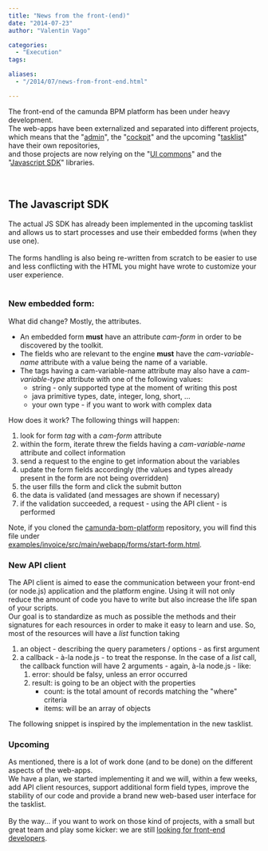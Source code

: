 ```yaml
---
title: "News from the front-(end)"
date: "2014-07-23"
author: "Valentin Vago"

categories:
  - "Execution"
tags: 

aliases:
  - "/2014/07/news-from-front-end.html"

---
```


<div>
The front-end of the camunda BPM platform has been under heavy development.<br />
The web-apps have been externalized and separated into different projects,<br />
which means that the "<a href="https://github.com/camunda/camunda-admin-ui" target="_blank">admin</a>", the "<a href="https://github.com/camunda/camunda-cockpit-ui" target="_blank">cockpit</a>" and the upcoming "<a href="https://github.com/camunda/camunda-tasklist-ui" target="_blank">tasklist</a>" have their own repositories,<br />
and those projects are now relying on the "<a href="https://github.com/camunda/camunda-commons-ui" target="_blank">UI commons</a>" and the "<a href="https://github.com/camunda/camunda-bpm-sdk-js" target="_blank">Javascript SDK</a>"&nbsp;libraries.<br />
<br />
<a name='more'></a><br />
<h2>
The Javascript SDK</h2>
The actual JS SDK has already been implemented in the upcoming tasklist and allows us to start processes and use their embedded forms (when they use one).<br />
<br />
The forms handling is also being re-written from scratch to be easier to use and less conflicting with the HTML you might have wrote to customize your user experience.<br />
<br />
<h3>
New embedded form:</h3>
What did change? Mostly, the attributes.<br />
<ul>
<li>An embedded form&nbsp;<strong>must</strong>&nbsp;have an attribute&nbsp;<em>cam-form</em>&nbsp;in order to be discovered by the toolkit.</li>
<li>The fields who are relevant to the engine&nbsp;<b>must</b>&nbsp;have the&nbsp;<i>c</i><i>am-variable-name</i> attribute with a value being the name of a variable.</li>
<li>The tags having a cam-variable-name attribute may also have a <i>cam-variable-type</i> attribute with one of the following values:
    <ul>
<li>string - only supported type at the moment of writing this post</li>
<li>java primitive types, date, integer, long, short, ...</li>
<li>your own type - if you want to work with complex data</li>
</ul>
</li>
</ul>
How does it work? The following things will happen:
<br />
<ol>
<li>look for form <i>tag</i> with a <i>cam-form</i> attribute</li>
<li>within the form, iterate threw the fields having a <i>cam-variable-name</i> attribute and collect information</li>
<li>send a request to the engine to get information about the variables</li>
<li>update the form fields accordingly (the values and types already present in the form are not being overridden)</li>
<li>the user fills the form and click the submit button</li>
<li>the data is validated (and messages are shown if necessary)</li>
<li>if the validation succeeded, a request - using the API client - is performed</li>
</ol>
<script src="https://gist.github.com/zeropaper/35248319105f3470af65.js?file=start-form.html"></script>
Note, if you cloned the <a href="https://github.com/camunda/camunda-bpm-platform" target="_blank">camunda-bpm-platform</a> repository, you will find this file under<br />
<a href="https://github.com/camunda/camunda-bpm-platform/tree/master/examples/invoice/src/main/webapp/forms/start-form.html">examples/invoice/src/main/webapp/forms/start-form.html</a>. 

<br />
<h3>
New API client</h3>
The API client is aimed to ease the communication between your front-end (or node.js) application and the platform engine. Using it will not only reduce the amount of code you have to write but also increase the life span of your scripts.
<br />
Our goal is to standardize as much as possible the methods and their signatures for each resources in order to make it easy to learn and use. So, most of the resources will have a <i>list</i> function taking<br />
<ol>
<li>an object - describing the query parameters&nbsp;/ options&nbsp;- as first argument</li>
<li>a callback - à-la node.js - to treat the response.
  In the case of a <i>list</i> call, the callback function will have 2 arguments - again, à-la node.js - like:
    <ol>
<li>error: should be falsy, unless an error occurred</li>
<li>result: is going to be an object with the properties
        <ul>
<li>count: is the total amount of records matching the "where" criteria</li>
<li>items: will be an array of objects</li>
</ul>
</li>
</ol>
</li>
</ol>
The following snippet is inspired by the implementation in the new tasklist.
<script src="https://gist.github.com/zeropaper/35248319105f3470af65.js?file=sdk-process-definition.js"></script>
<br />
<h3>
Upcoming</h3>
As mentioned, there is a lot of work done (and to be done) on the different aspects of the web-apps.<br />
We have a plan, we started implementing it and we will, within a few weeks, add API client resources, support additional form field types, improve the stability of our code and provide a brand new web-based user interface for the tasklist.<br />
<br />
By the way... if you want to work on those kind of projects, with a small but great team and play some kicker: we are still <a href="http://camunda.com/about/jobs/frontend-developer.php">looking for front-end developers</a>.
</div>